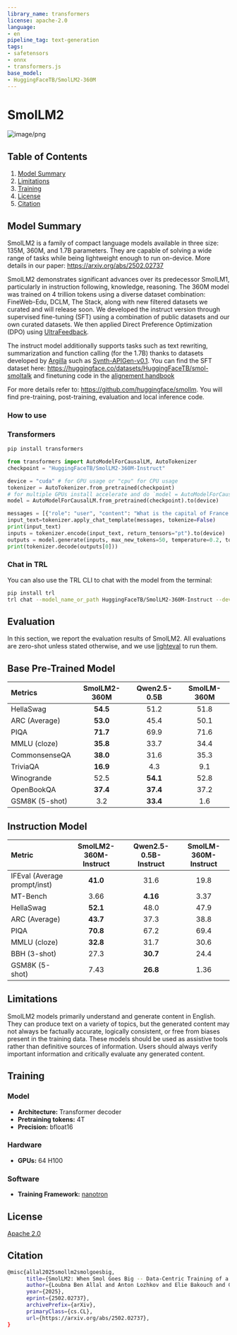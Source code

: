 ```yaml
---
library_name: transformers
license: apache-2.0
language:
- en
pipeline_tag: text-generation
tags:
- safetensors
- onnx
- transformers.js
base_model:
- HuggingFaceTB/SmolLM2-360M
---
```



# SmolLM2

![image/png](https://cdn-uploads.huggingface.co/production/uploads/61c141342aac764ce1654e43/oWWfzW4RbWkVIo7f-5444.png)

##  Table of Contents

1. [Model Summary](##model-summary)
2. [Limitations](##limitations)
3. [Training](##training)
4. [License](##license)
5. [Citation](##citation)

## Model Summary

SmolLM2 is a family of compact language models available in three size: 135M, 360M, and 1.7B parameters. They are capable of solving a wide range of tasks while being lightweight enough to run on-device. More details in our paper: https://arxiv.org/abs/2502.02737

SmolLM2 demonstrates significant advances over its predecessor SmolLM1, particularly in instruction following, knowledge, reasoning. The 360M model was trained on 4 trillion tokens using a diverse dataset combination: FineWeb-Edu, DCLM, The Stack, along with new filtered datasets we curated and will release soon.  We developed the instruct version through supervised fine-tuning (SFT) using a combination of public datasets and our own curated datasets. We then applied Direct Preference Optimization (DPO) using [UltraFeedback](https://huggingface.co/datasets/HuggingFaceH4/ultrafeedback_binarized).

The instruct model additionally supports tasks such as text rewriting, summarization and function calling (for the 1.7B) thanks to datasets developed by [Argilla](https://huggingface.co/argilla) such as [Synth-APIGen-v0.1](https://huggingface.co/datasets/argilla/Synth-APIGen-v0.1).
You can find the SFT dataset here: https://huggingface.co/datasets/HuggingFaceTB/smol-smoltalk and finetuning code in the [alignement handbook](https://github.com/huggingface/alignment-handbook/tree/main/recipes/smollm2)

For more details refer to: https://github.com/huggingface/smollm. You will find pre-training, post-training, evaluation and local inference code.


### How to use

### Transformers
```bash
pip install transformers
```

```python
from transformers import AutoModelForCausalLM, AutoTokenizer
checkpoint = "HuggingFaceTB/SmolLM2-360M-Instruct"

device = "cuda" # for GPU usage or "cpu" for CPU usage
tokenizer = AutoTokenizer.from_pretrained(checkpoint)
# for multiple GPUs install accelerate and do `model = AutoModelForCausalLM.from_pretrained(checkpoint, device_map="auto")`
model = AutoModelForCausalLM.from_pretrained(checkpoint).to(device)

messages = [{"role": "user", "content": "What is the capital of France."}]
input_text=tokenizer.apply_chat_template(messages, tokenize=False)
print(input_text)
inputs = tokenizer.encode(input_text, return_tensors="pt").to(device)
outputs = model.generate(inputs, max_new_tokens=50, temperature=0.2, top_p=0.9, do_sample=True)
print(tokenizer.decode(outputs[0]))
```

### Chat in TRL
You can also use the TRL CLI to chat with the model from the terminal:
```bash
pip install trl
trl chat --model_name_or_path HuggingFaceTB/SmolLM2-360M-Instruct --device cpu
```

## Evaluation

In this section, we report the evaluation results of SmolLM2. All evaluations are zero-shot unless stated otherwise, and we use [lighteval](https://github.com/huggingface/lighteval) to run them.

## Base Pre-Trained Model

| Metrics            | SmolLM2-360M | Qwen2.5-0.5B | SmolLM-360M  |
|:-------------------|:------------:|:------------:|:------------:|
| HellaSwag          | **54.5**     | 51.2         | 51.8         |
| ARC (Average)      | **53.0**     | 45.4         | 50.1         |
| PIQA               | **71.7**     | 69.9         | 71.6         |
| MMLU (cloze)       | **35.8**     | 33.7         | 34.4         |
| CommonsenseQA      | **38.0**     | 31.6         | 35.3         |
| TriviaQA           | **16.9**     | 4.3          | 9.1          |
| Winogrande         | 52.5         | **54.1**     | 52.8         |
| OpenBookQA         | **37.4**     | **37.4**     | 37.2         |
| GSM8K (5-shot)     | 3.2          | **33.4**     | 1.6          |


## Instruction Model

| Metric                       | SmolLM2-360M-Instruct | Qwen2.5-0.5B-Instruct | SmolLM-360M-Instruct |
|:-----------------------------|:---------------------:|:---------------------:|:---------------------:|
| IFEval (Average prompt/inst) | **41.0**             | 31.6                 | 19.8                 |
| MT-Bench                     | 3.66                 | **4.16**             | 3.37                 |
| HellaSwag                    | **52.1**             | 48.0                 | 47.9                 |
| ARC (Average)                | **43.7**             | 37.3                 | 38.8                 |
| PIQA                         | **70.8**             | 67.2                 | 69.4                 |
| MMLU (cloze)                 | **32.8**             | 31.7                 | 30.6                 |
| BBH (3-shot)                 | 27.3                 | **30.7**             | 24.4                 |
| GSM8K (5-shot)               | 7.43                 | **26.8**             | 1.36                 |


## Limitations

SmolLM2 models primarily understand and generate content in English. They can produce text on a variety of topics, but the generated content may not always be factually accurate, logically consistent, or free from biases present in the training data. These models should be used as assistive tools rather than definitive sources of information. Users should always verify important information and critically evaluate any generated content.

## Training

### Model

- **Architecture:** Transformer decoder
- **Pretraining tokens:** 4T
- **Precision:** bfloat16

### Hardware

- **GPUs:** 64 H100

### Software

- **Training Framework:** [nanotron](https://github.com/huggingface/nanotron/tree/main)

## License

[Apache 2.0](https://www.apache.org/licenses/LICENSE-2.0)

## Citation
```bash
@misc{allal2025smollm2smolgoesbig,
      title={SmolLM2: When Smol Goes Big -- Data-Centric Training of a Small Language Model},
      author={Loubna Ben Allal and Anton Lozhkov and Elie Bakouch and Gabriel Martín Blázquez and Guilherme Penedo and Lewis Tunstall and Andrés Marafioti and Hynek Kydlíček and Agustín Piqueres Lajarín and Vaibhav Srivastav and Joshua Lochner and Caleb Fahlgren and Xuan-Son Nguyen and Clémentine Fourrier and Ben Burtenshaw and Hugo Larcher and Haojun Zhao and Cyril Zakka and Mathieu Morlon and Colin Raffel and Leandro von Werra and Thomas Wolf},
      year={2025},
      eprint={2502.02737},
      archivePrefix={arXiv},
      primaryClass={cs.CL},
      url={https://arxiv.org/abs/2502.02737},
}
```
